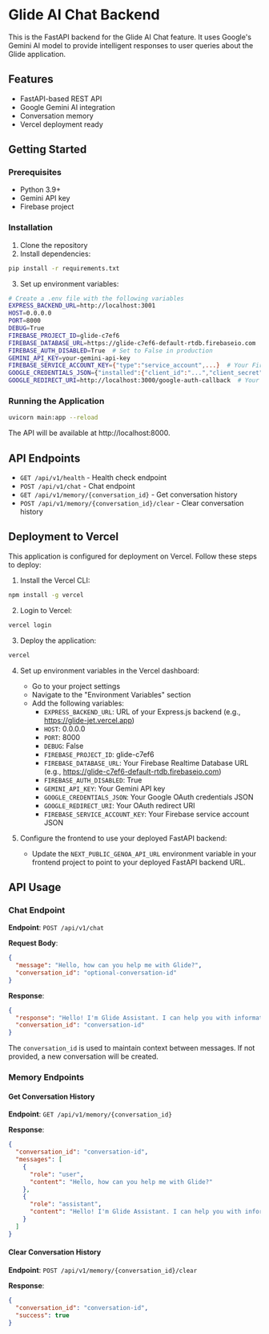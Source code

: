 # Glide AI Chat Backend

This is the FastAPI backend for the Glide AI Chat feature. It uses Google's Gemini AI model to provide intelligent responses to user queries about the Glide application.

## Features

- FastAPI-based REST API
- Google Gemini AI integration
- Conversation memory
- Vercel deployment ready

## Getting Started

### Prerequisites

- Python 3.9+
- Gemini API key
- Firebase project

### Installation

1. Clone the repository
2. Install dependencies:

```bash
pip install -r requirements.txt
```

3. Set up environment variables:

```bash
# Create a .env file with the following variables
EXPRESS_BACKEND_URL=http://localhost:3001
HOST=0.0.0.0
PORT=8000
DEBUG=True
FIREBASE_PROJECT_ID=glide-c7ef6
FIREBASE_DATABASE_URL=https://glide-c7ef6-default-rtdb.firebaseio.com  # Your Firebase Realtime Database URL
FIREBASE_AUTH_DISABLED=True  # Set to False in production
GEMINI_API_KEY=your-gemini-api-key
FIREBASE_SERVICE_ACCOUNT_KEY={"type":"service_account",...}  # Your Firebase service account JSON
GOOGLE_CREDENTIALS_JSON={"installed":{"client_id":"...","client_secret":"...",...}}  # Your Google OAuth credentials
GOOGLE_REDIRECT_URI=http://localhost:3000/google-auth-callback  # Your OAuth redirect URI
```

### Running the Application

```bash
uvicorn main:app --reload
```

The API will be available at http://localhost:8000.

## API Endpoints

- `GET /api/v1/health` - Health check endpoint
- `POST /api/v1/chat` - Chat endpoint
- `GET /api/v1/memory/{conversation_id}` - Get conversation history
- `POST /api/v1/memory/{conversation_id}/clear` - Clear conversation history

## Deployment to Vercel

This application is configured for deployment on Vercel. Follow these steps to deploy:

1. Install the Vercel CLI:

```bash
npm install -g vercel
```

2. Login to Vercel:

```bash
vercel login
```

3. Deploy the application:

```bash
vercel
```

4. Set up environment variables in the Vercel dashboard:
   - Go to your project settings
   - Navigate to the "Environment Variables" section
   - Add the following variables:
     - `EXPRESS_BACKEND_URL`: URL of your Express.js backend (e.g., https://glide-jet.vercel.app)
     - `HOST`: 0.0.0.0
     - `PORT`: 8000
     - `DEBUG`: False
     - `FIREBASE_PROJECT_ID`: glide-c7ef6
     - `FIREBASE_DATABASE_URL`: Your Firebase Realtime Database URL (e.g., https://glide-c7ef6-default-rtdb.firebaseio.com)
     - `FIREBASE_AUTH_DISABLED`: True
     - `GEMINI_API_KEY`: Your Gemini API key
     - `GOOGLE_CREDENTIALS_JSON`: Your Google OAuth credentials JSON
     - `GOOGLE_REDIRECT_URI`: Your OAuth redirect URI
     - `FIREBASE_SERVICE_ACCOUNT_KEY`: Your Firebase service account JSON

5. Configure the frontend to use your deployed FastAPI backend:
   - Update the `NEXT_PUBLIC_GENOA_API_URL` environment variable in your frontend project to point to your deployed FastAPI backend URL.

## API Usage

### Chat Endpoint

**Endpoint**: `POST /api/v1/chat`

**Request Body**:
```json
{
  "message": "Hello, how can you help me with Glide?",
  "conversation_id": "optional-conversation-id"
}
```

**Response**:
```json
{
  "response": "Hello! I'm Glide Assistant. I can help you with information about your courses, assignments, and grades in Canvas. How can I assist you today?",
  "conversation_id": "conversation-id"
}
```

The `conversation_id` is used to maintain context between messages. If not provided, a new conversation will be created.

### Memory Endpoints

#### Get Conversation History

**Endpoint**: `GET /api/v1/memory/{conversation_id}`

**Response**:
```json
{
  "conversation_id": "conversation-id",
  "messages": [
    {
      "role": "user",
      "content": "Hello, how can you help me with Glide?"
    },
    {
      "role": "assistant",
      "content": "Hello! I'm Glide Assistant. I can help you with information about your courses, assignments, and grades in Canvas. How can I assist you today?"
    }
  ]
}
```

#### Clear Conversation History

**Endpoint**: `POST /api/v1/memory/{conversation_id}/clear`

**Response**:
```json
{
  "conversation_id": "conversation-id",
  "success": true
}
```
